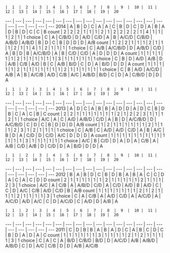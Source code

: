 

    |  1  |  2  |  3  |  4  |  5  |  6  |  7  |  8  |  9  |  10 |  11 |  12 |  13 |  14 |  15 |  16 |  17 |  18 |  19 |  20
--- | --- | --- | --- | --- | --- | --- | --- | --- | --- | --- | --- | --- | --- | --- | --- | --- | --- | --- | --- | ---
2014 | A | B | D | C | A | A | C | B | D | C | D | A | B | A | D | B | D | C | C | B
count | 2 | 2 | 2 | 1 | 1 | 1 | 2 | 1 | 2 | 2 | 2 | 2 | 1 | 4 | 1 | 1 | 1 | 2 | 1 | 1
choice | C | A | C/B/D | D | A/D | C/D | A | B | A/C/D | C/B/D | A/B/D | A/B/D | B | D | C | B | D | D | D | A/B
count | 1 | 2 | 2 | 1 | 1 | 1 | 2 | 1 | 1 | 1 | 2 | 1 | 1 | 4 | 1 | 2 | 1 | 1 | 1 | 1
choice | C | A/B | A/C/B/D | D | A/B/D | C/D | A | B | D | B | A/C/B/D | A | B | C/D | C/D | A | D | D | D | A
count | 1 | 1 | 1 | 1 | 1 | 1 | 2 | 1 | 1 | 1 | 1 | 1 | 1 | 3 | 1 | 1 | 1 | 1 | 1 | 1
choice | C | B | D | A/D | A/B | D | A/B | C/B | A/D | B | C | A/B | B/D | C | D | A | B/D | D | D | A
count | 1 | 1 | 1 | 1 | 1 | 2 | 1 | 1 | 1 | 1 | 1 | 1 | 1 | 2 | 1 | 1 | 1 | 1 | 1 | 1
choice | C | B | A/D | A/C/D | A/B | A | B | A/C/B | A/D | C/B | A/C | A/B/D | B/D | C | D | A | C/B/D | D | D | A


    |  1  |  2  |  3  |  4  |  5  |  6  |  7  |  8  |  9  |  10 |  11 |  12 |  13 |  14 |  15 |  16 |  17 |  18 |  19 |  20
--- | --- | --- | --- | --- | --- | --- | --- | --- | --- | --- | --- | --- | --- | --- | --- | --- | --- | --- | --- | ---
2013 | A | D | C | A | B | B | A | D | D | A | D | C | B | D | B | C | A | C | B | C
count | 2 | 2 | 1 | 1 | 1 | 1 | 1 | 1 | 1 | 2 | 1 | 2 | 2 | 3 | 1 | 1 | 1 | 2 | 1 | 1
choice | A/C | A | C | A/D | A/B/D | C/D | A | B | D | A/C/B/D | D | A/C/B/D | C | D | C | B | D | D | D | A/B
count | 1 | 2 | 1 | 1 | 1 | 1 | 1 | 1 | 2 | 1 | 1 | 1 | 2 | 3 | 1 | 2 | 1 | 1 | 1 | 1
choice | C | A/B | C | A/D | A/D | C/D | A | B | A/C | B | D | A | C/D | D | C/D | A/C | D | D | D | A
count | 1 | 1 | 1 | 1 | 1 | 1 | 1 | 1 | 1 | 1 | 1 | 1 | 1 | 3 | 1 | 1 | 1 | 1 | 1 | 1
choice | A/C | B | C/D | D | A | D | A | C/B | A | A/B | C/D | A/B | D | C/D | D | A | B/D | D | D | A


    |  1  |  2  |  3  |  4  |  5  |  6  |  7  |  8  |  9  |  10 |  11 |  12 |  13 |  14 |  15 |  16 |  17 |  18 |  19 |  20
--- | --- | --- | --- | --- | --- | --- | --- | --- | --- | --- | --- | --- | --- | --- | --- | --- | --- | --- | --- | ---
2012 | B | A | B | D | C | B | D | B | A | B | A | C | C | D | A | C | A | C | D | D
count | 2 | 1 | 1 | 1 | 1 | 1 | 1 | 2 | 1 | 1 | 1 | 1 | 1 | 2 | 1 | 1 | 1 | 2 | 3 | 1
choice | A/C | A | C/B | A | A/B/D | C/D | A | C/D | A/D | B | A/D | C | C | D | A/C | C/B | A/D | C/D | B | A/B
count | 1 | 1 | 1 | 1 | 1 | 1 | 1 | 2 | 1 | 2 | 1 | 1 | 1 | 2 | 1 | 1 | 1 | 1 | 3 | 1
choice | C | A | C/B | A | A/D | C/D | A | A/C/D | A | A/C/D | A/D | A/C | C | D | A/C/D | C | A/D | D | A/B | A


    |  1  |  2  |  3  |  4  |  5  |  6  |  7  |  8  |  9  |  10 |  11 |  12 |  13 |  14 |  15 |  16 |  17 |  18 |  19 |  20
--- | --- | --- | --- | --- | --- | --- | --- | --- | --- | --- | --- | --- | --- | --- | --- | --- | --- | --- | --- | ---
2011 | C | D | B | B | A | B | A | D | C | A | B | C | D | C | B | D | A | D | A | C
count | 1 | 1 | 1 | 1 | 1 | 1 | 3 | 1 | 1 | 1 | 1 | 2 | 1 | 2 | 1 | 1 | 1 | 1 | 3 | 1
choice | C | A | C | A | B/D | C/B/D | B/D | D | A/C/D | A/B | A/B/D | A/B/D | C | D | A/C | C/B | D | D | A/B | A/C/B
